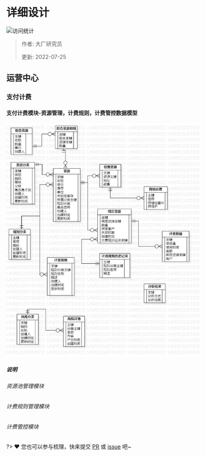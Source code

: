 # 详细设计

![访问统计](https://visitor-badge.glitch.me/badge?page_id=senlypan.cloudgaming.03-detailed-design&left_color=blue&right_color=red)

> 作者: 大厂研究员
>
> 更新: 2022-07-25


## 运营中心
### 支付计费

#### 支付计费模块-资源管理，计费规则，计费管控数据模型

![](../_media/image/03-outline-design/pay-charge-data-model-001.jpg)
##### 说明

###### 资源池管理模块

###### 计费规则管理模块


###### 计费管控模块




 
?> ❤️ 您也可以参与梳理，快来提交 [PR](https://github.com/senlypan/cloudgaming-docs/pulls) 或 [issue](https://github.com/senlypan/cloudgaming-docs/issues) 吧~




